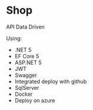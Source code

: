 # Shop
API Data Driven

Using:
- .NET 5
- EF Core 5
- ASP.NET 5
- JWT
- Swagger
- Integrated deploy with github
- SqlServer
- Docker
- Deploy on azure
